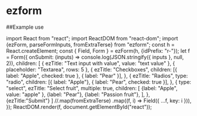 # ezform

##Example use

import React from "react";
import ReactDOM from "react-dom";
import {ezForm, parseFormInputs, fromExtraTerse} from "ezform";
const h = React.createElement;
const { Field, Form } = ezForm(h, {idPrefix: "r-"});
let f = Form({
onSubmit: (inputs) => console.log(JSON.stringify({ inputs }, null, 2)),
children: [
{ ezTitle: "Text input with value", value: "text value" },
{ placeholder: "Textarea", rows: 5 },
{
ezTitle: "Checkboxes",
children: [{ label: "Apple", checked: true }, { label: "Pear" }],
},
{
ezTitle: "Radios",
type: "radio",
children: [{ label: "Apple"}, { label: "Pear", checked: true }],
},
{
type: "select",
ezTitle: "Select fruit",
multiple: true,
children: [
{label: "Apple", value: "apple" },
{label: "Pear"},
{label: "Passion fruit"},
],
},
{ezTitle:"Submit"}
]
//.map(fromExtraTerse)
.map((f, i) => Field({ ...f, key: i })),
});
ReactDOM.render(f, document.getElementById("react"));
